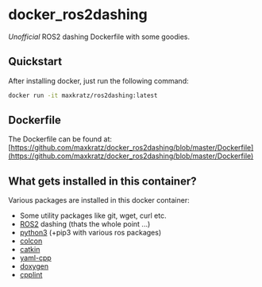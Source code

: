 # docker_ros2dashing

*Unofficial* ROS2 dashing Dockerfile with some goodies.

## Quickstart
After installing docker, just run the following command:

```sh
docker run -it maxkratz/ros2dashing:latest
```

## Dockerfile
The Dockerfile can be found at:
[https://github.com/maxkratz/docker_ros2dashing/blob/master/Dockerfile](https://github.com/maxkratz/docker_ros2dashing/blob/master/Dockerfile)

## What gets installed in this container?
Various packages are installed in this docker container:

* Some utility packages like git, wget, curl etc.
* [ROS2](https://index.ros.org/doc/ros2/Installation/Dashing/) dashing (thats the whole point ...)
* [python3](https://www.python.org/) (+pip3 with various ros packages)
* [colcon](https://colcon.readthedocs.io/en/released/)
* [catkin](https://github.com/ros/catkin)
* [yaml-cpp](https://github.com/jbeder/yaml-cpp)
* [doxygen](http://http://doxygen.nl/)
* [cpplint](https://github.com/cpplint/cpplint)